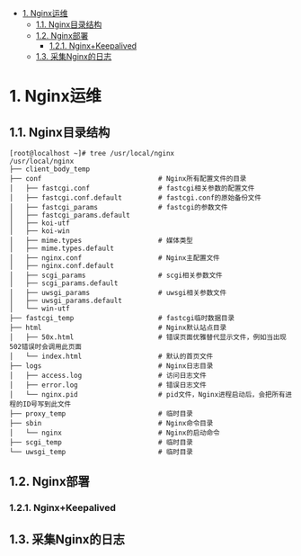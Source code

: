 <!-- TOC -->

- [1. Nginx运维](#1-nginx运维)
    - [1.1. Nginx目录结构](#11-nginx目录结构)
    - [1.2. Nginx部署](#12-nginx部署)
        - [1.2.1. Nginx+Keepalived](#121-nginxkeepalived)
    - [1.3. 采集Nginx的日志](#13-采集nginx的日志)

<!-- /TOC -->

# 1. Nginx运维  

<!--

***书籍   《Nginx应用与运维》

Nginx系列：后端服务应用健康检测 
https://mp.weixin.qq.com/s/5NIu2fGkr9ZYqBks1UI6Lg
-->

## 1.1. Nginx目录结构  

```
[root@localhost ~]# tree /usr/local/nginx
/usr/local/nginx
├── client_body_temp
├── conf                             # Nginx所有配置文件的目录
│   ├── fastcgi.conf                 # fastcgi相关参数的配置文件
│   ├── fastcgi.conf.default         # fastcgi.conf的原始备份文件
│   ├── fastcgi_params               # fastcgi的参数文件
│   ├── fastcgi_params.default       
│   ├── koi-utf
│   ├── koi-win
│   ├── mime.types                   # 媒体类型
│   ├── mime.types.default
│   ├── nginx.conf                   # Nginx主配置文件
│   ├── nginx.conf.default
│   ├── scgi_params                  # scgi相关参数文件
│   ├── scgi_params.default  
│   ├── uwsgi_params                 # uwsgi相关参数文件
│   ├── uwsgi_params.default
│   └── win-utf
├── fastcgi_temp                     # fastcgi临时数据目录
├── html                             # Nginx默认站点目录
│   ├── 50x.html                     # 错误页面优雅替代显示文件，例如当出现502错误时会调用此页面
│   └── index.html                   # 默认的首页文件
├── logs                             # Nginx日志目录
│   ├── access.log                   # 访问日志文件
│   ├── error.log                    # 错误日志文件
│   └── nginx.pid                    # pid文件，Nginx进程启动后，会把所有进程的ID号写到此文件
├── proxy_temp                       # 临时目录
├── sbin                             # Nginx命令目录
│   └── nginx                        # Nginx的启动命令
├── scgi_temp                        # 临时目录
└── uwsgi_temp                       # 临时目录
```

## 1.2. Nginx部署  
### 1.2.1. Nginx+Keepalived  
<!-- 
【Nginx】如何搭建Nginx+Keepalived双机热备环境？这是最全的一篇了！！ 
 https://mp.weixin.qq.com/s/mnB3Xw1ju6l5-YiS6sF82g
-->


## 1.3. 采集Nginx的日志  

<!-- 
如何采集Nginx的日志？
https://mp.weixin.qq.com/s/x-IqAk7zTAFf7tpXRE0O5g
推荐一款日志切割神器！我常用~ 
https://mp.weixin.qq.com/s/aFbKCQBnrK3GaQsXjIFAOw
-->
